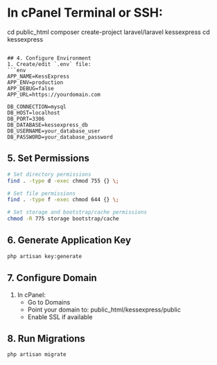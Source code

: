 # In cPanel Terminal or SSH:
cd public_html
composer create-project laravel/laravel kessexpress
cd kessexpress
```

## 4. Configure Environment
1. Create/edit `.env` file:
```env
APP_NAME=KessExpress
APP_ENV=production
APP_DEBUG=false
APP_URL=https://yourdomain.com

DB_CONNECTION=mysql
DB_HOST=localhost
DB_PORT=3306
DB_DATABASE=kessexpress_db
DB_USERNAME=your_database_user
DB_PASSWORD=your_database_password
```

## 5. Set Permissions
```bash
# Set directory permissions
find . -type d -exec chmod 755 {} \;

# Set file permissions
find . -type f -exec chmod 644 {} \;

# Set storage and bootstrap/cache permissions
chmod -R 775 storage bootstrap/cache
```

## 6. Generate Application Key
```bash
php artisan key:generate
```

## 7. Configure Domain
1. In cPanel:
   - Go to Domains
   - Point your domain to: public_html/kessexpress/public
   - Enable SSL if available

## 8. Run Migrations
```bash
php artisan migrate